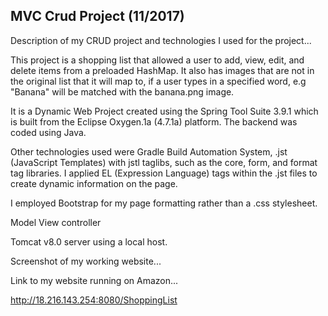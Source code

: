 ## MVC Crud Project (11/2017)
Description of my CRUD project and technologies I used for the project...

This project is a shopping list that allowed a user to add, view, edit, and delete items
from a preloaded HashMap. It also has images that are not in the original list that it will map to, if a user types in a specified word, e.g "Banana" will be matched with the banana.png image.

It is a Dynamic Web Project created using the Spring Tool Suite 3.9.1 which is built from the Eclipse Oxygen.1a (4.7.1a) platform. The backend was coded using Java.

Other technologies used were Gradle Build Automation System, .jst (JavaScript Templates) with jstl taglibs, such as the core, form, and format tag libraries. I applied EL (Expression Language) tags within the .jst files to create dynamic information on the page.

I employed Bootstrap for my page formatting rather than a .css stylesheet.

Model View controller

Tomcat v8.0 server using a local host.

Screenshot of my working website...

Link to my website running on Amazon...

http://18.216.143.254:8080/ShoppingList
